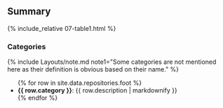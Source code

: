 ## Summary
{% include_relative 07-table1.html %}

### Categories
{% include Layouts/note.md note1="Some categories are not mentioned here as their definition is obvious based on their name." %}
<ul>
  {% for row in site.data.repositories.foot %}
  <li><b>{{ row.category }}</b>: {{ row.description | markdownify }}</li>
  {% endfor %}
</ul>
